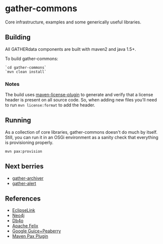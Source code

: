 gather-commons
==============
Core infrastructure, examples and some generically useful libraries.

Building
--------
All GATHERdata components are built with maven2 and java 1.5+. 

To build gather-commons:

    `cd gather-commons`   
    `mvn clean install`

### Notes

The build uses [maven-license-plugin][1] to generate and verify
that a license header is present on all source code. So, when
adding new files you'll need to run `mvn license:format` to
add the header.


Running
-------
As a collection of core libraries, gather-commons doesn't
do much by itself. Still, you can run it in an OSGi environment
as a sanity check that everything is provisioning properly.

`mvn pax:provision`

Next berries
------------

* [gather-archiver](http://github.com/gatherdata/gather-archiver)
* [gather-alert](http://github.com/gatherdata/gather-alert)

References
----------

* [EclipseLink](http://www.eclipse.org/eclipselink/)
* [Neo4j](http://neo4j.org/)
* [Db4o](http://www.db4o.com/)
* [Apache Felix](http://felix.apache.org)
* [Google Guice+Peaberry](http://code.google.com/p/peaberry/)
* [Maven Pax Plugin](http://www.ops4j.org/projects/pax/construct/maven-pax-plugin/)

[1]: http://code.google.com/p/maven-license-plugin/wiki/Configuration "Maven License Plugin"
